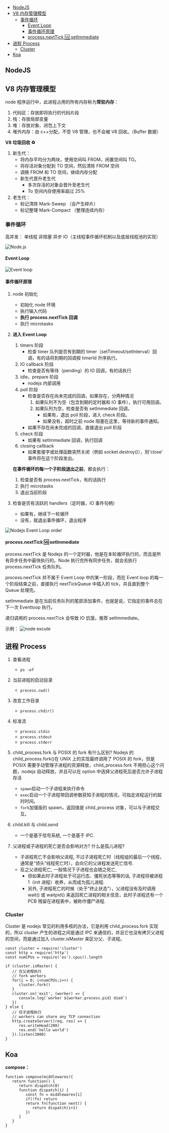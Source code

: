 - [NodeJS](#nodejs)
- [V8 内存管理模型](#v8-%e5%86%85%e5%ad%98%e7%ae%a1%e7%90%86%e6%a8%a1%e5%9e%8b)
  - [事件循环](#%e4%ba%8b%e4%bb%b6%e5%be%aa%e7%8e%af)
    - [Event Loop](#event-loop)
    - [事件循环原理](#%e4%ba%8b%e4%bb%b6%e5%be%aa%e7%8e%af%e5%8e%9f%e7%90%86)
    - [process.nextTick 🆚 setImmediate](#processnexttick-%f0%9f%86%9a-setimmediate)
- [进程 Process](#%e8%bf%9b%e7%a8%8b-process)
  - [Cluster](#cluster)
- [Koa](#koa)

## NodeJS

## V8 内存管理模型

node 程序运行中，此进程占用的所有内存称为**常驻内存**：

1. 代码区：存放即将执行的代码片段
2. 栈：存放局部变量
3. 堆：存放对象、闭包上下文
4. 堆外内存：由 c++分配，不受 V8 管理，也不会被 V8 回收。（Buffer 数据）

**V8 垃圾回收 ♻️**

1. 新生代：
   - 将内存平均分为两块，使用空间叫 FROM，闲置空间叫 TO。
   - 将存活对象分配到 TO 空间，然后清除 FROM 空间
   - 调换 FROM 和 TO 空间，继续内存分配
   - 新生代晋升老生代
     - 多次存活的对象会晋升至老生代
     - To 空间内存使用率超过 25%
2. 老生代：
   - 标记清除 Mark-Sweep （会产生碎片）
   - 标记整理 Mark-Compact （整理连续内存）

### 事件循环

高并发： 单线程 非阻塞 异步 IO（主线程事件循环机制以及底层线程池的实现）

![Node.js](./assets/nodejs-system.png)

#### Event Loop

![Event loop](./assets/nodejs-event-loop.png)

#### 事件循环原理

1. node 初始化
   - 初始化 node 环境
   - 执行输入代码
   - **执行 process.nextTick 回调**
   - 执行 microtasks
2. **进入 Event Loop**

   1. timers 阶段
      - 检查 timer 队列是否有到期的 timer（setTimeout/setInterval）回调，有的话将到期的回调按 timerId 升序执行。
   2. IO callback 阶段
      - 检查是否有等待（pending）的 IO 回调，有的话执行
   3. idle，prepare 阶段
      - nodejs 内部调用
   4. poll 阶段
      - 检查是否存在尚未完成的回调，如果存在，分两种情况
        1. 如果队列不为空（包含到期的定时器和 IO 事件），执行可用回调。
        2. 如果队列为空，检查是否有 setImmediate 回调，
           - 如果有，退出 poll 阶段，进入 check 阶段。
           - 如果没有，超时之前 node 阻塞在这里，等待新的事件通知。
      - 如果不存在尚未完成的回调，直接退出 poll 阶段
   5. check 阶段
      - 如果有 setImmediate 回调，执行回调
   6. closing callback
      - 如果套接字或处理函数突然关闭（例如 socket.destroy()），则'close' 事件将在这个阶段发出。

   **在事件循环的每一个子阶段退出之前**，都会执行：

   1. 检查是否有 process.nextTick，有的话执行
   2. 执行 microtasks
   3. 退出当前阶段

3. 检查是否有活跃的 handlers（定时器，IO 事件句柄）
   - 如果有，继续下一轮循环
   - 没有，就退出事件循环，退出程序

![Nodejs Event Loop order](./assets/nodejs-event-loop-order.png)

#### process.nextTick 🆚 setImmediate

process.nextTick 是 Nodejs 的一个定时器，他是在本轮循环执行的，而且是所有异步任务中最快执行的。Node 执行完所有同步任务，就会去执行 process.nextTick 任务队列。

process.nextTick 并不属于 Event Loop 中的某一阶段，而在 Event loop 的每一个阶段结束之前，直接执行 nextTickQueue 中插入的 tick，并且直到整个 Queue 处理完。

setImmediate 是在当前任务队列的尾部添加事件，也就是说，它指定的事件总在下一次 Eventloop 执行。

递归调用的 process.nextTick 会导致 IO 饥饿，推荐 setImmediate。

示例：
![node excute](./assets/node-excute-animate.gif)

## 进程 Process

1. 查看进程
   - `ps -ef`
2. 当前进程的启动目录
   - `process.cwd()`
3. 改变工作目录
   - `process.chdir()`
4. 标准流
   - `process.stdin`
   - `process.stdout`
   - `process.stderr`
5. child_process.fork 与 POSIX 的 fork 有什么区别?
   Nodejs 的 child_process.fork()在 UNIX 上的实现最终调用了 POSIX 的 fork，但是 POSIX 需要手动管理子进程的资源释放，child_process.fork 不用担心这个问题，nodejs 自动释放，并且可以在 option 中选择父进程死后是否允许子进程存活
   - `spawn`启动一个子进程来执行命令
   - `exec`启动一个子进程带回调参数获知子进程的情况，可指定进程运行的超时时间。
   - `fork`加强版的 spawn，返回值是 child_process 对象，可以与子进程交互。
6. child.kill 与 child.send
   - 一个是基于信号系统, 一个是基于 IPC.
7. 父进程或子进程的死亡是否会影响对方? 什么是孤儿进程?

   - 子进程死亡不会影响父进程, 不过子进程死亡时（线程组的最后一个线程，通常是“领头”线程死亡时），会向它的父进程发送死亡信号.
   - 反之父进程死亡, 一般情况下子进程也会随之死亡,
     - 但如果此时子进程处于可运行态、僵死状态等等的话, 子进程将被进程 1（init 进程）收养，从而成为孤儿进程.
     - 另外, 子进程死亡的时候（处于“终止状态”），父进程没有及时调用 wait() 或 waitpid() 来返回死亡进程的相关信息，此时子进程还有一个 PCB 残留在进程表中，被称作僵尸进程.

### Cluster

Cluster 是 nodejs 常见的利用多核的办法，它是利用 child_process.fork 实现的，所以 cluster 产生的进程之间是通过 IPC 来通信的，并且它也没有拷贝父进程的空间，而是通过加入 cluster.isMaster 来区分父、子进程。

```
const cluster = require('cluster')
const http = require('http')
const numCPUs = require('os').cpus().length

if (cluster.isMaster) {
   // 仅父进程执行
   // fork workers
   for(i = 0; i<numCPUs;i++) {
      cluster.fork()
   }
   cluster.on('exit', (worker) => {
      console.log(`worker ${worker.process.pid} died`)
   })
} else {
   // 仅子进程执行
   // workers can share any TCP connection
   http.createServer((req, res) => {
      res.writeHead(200)
      res.end('hello world')
   }).listen(3000)
}
```

## Koa

**compose：**

```
function compose(middlewares){
   return function() {
      return dispatch(0)
      function dispatch(i) {
         const fn = middlewares[i]
         if(!fn) return
         return fn(function next() {
            return dispatch(i+1)
         })
      }
   }
}
```
